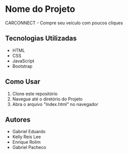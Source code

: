 # Nome do Projeto
CARCONNECT - Compre seu veículo com poucos cliques

## Tecnologias Utilizadas
- HTML
- CSS
- JavaScript
- Bootstrap

## Como Usar
1. Clone este repositório 
2. Navegue até o diretório do Projeto
3. Abra o arquivo "Index.html" no navegador

## Autores
- Gabriel Eduardo
- Kelly Reis Lee
- Enrique Rolim
- Gabriel Pacheco

